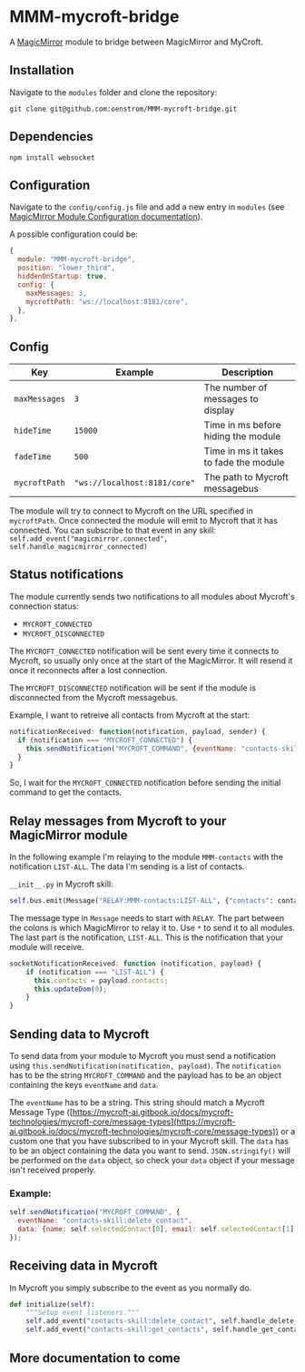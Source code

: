 # MMM-mycroft-bridge

A [MagicMirror](https://magicmirror.builders/) module to bridge between MagicMirror and MyCroft.

## Installation

Navigate to the `modules` folder and clone the repository:

`git clone git@github.com:oenstrom/MMM-mycroft-bridge.git`

## Dependencies
`npm install websocket`

## Configuration

Navigate to the `config/config.js` file and add a new entry in `modules` (see [MagicMirror Module Configuration documentation](https://docs.magicmirror.builders/modules/configuration.html)).

A possible configuration could be:

```js
{
  module: "MMM-mycroft-bridge",
  position: "lower_third",
  hiddenOnStartup: true,
  config: {
    maxMessages: 3,
    mycroftPath: "ws://localhost:8181/core",
  },
},
```
## Config
| Key           | Example                      | Description                            |
|---------------|------------------------------|----------------------------------------|
| `maxMessages` | `3`                          | The number of messages to display      |
| `hideTime`    | `15000`                      | Time in ms before hiding the module    |
| `fadeTime`    | `500`                        | Time in ms it takes to fade the module |
| `mycroftPath` | `"ws://localhost:8181/core"` | The path to Mycroft messagebus         |

The module will try to connect to Mycroft on the URL specified in `mycroftPath`. Once connected the module will emit to Mycroft that it has connected. You can subscribe to that event in any skill: `self.add_event("magicmirror.connected", self.handle_magicmirror_connected)`

## Status notifications
The module currently sends two notifications to all modules about Mycroft's connection status:
- `MYCROFT_CONNECTED`
- `MYCROFT_DISCONNECTED`

The `MYCROFT_CONNECTED` notification will be sent every time it connects to Mycroft, so usually only once at the start of the MagicMirror. It will resend it once it reconnects after a lost connection.

The `MYCROFT_DISCONNECTED` notification will be sent if the module is disconnected from the Mycroft messagebus.

Example, I want to retreive all contacts from Mycroft at the start:
```js
notificationReceived: function(notification, payload, sender) {
  if (notification === "MYCROFT_CONNECTED") {
    this.sendNotification("MYCROFT_COMMAND", {eventName: "contacts-skill:get_contacts", data: {sender: self.name}});
  }
}
```
So, I wait for the `MYCROFT_CONNECTED` notification before sending the initial command to get the contacts.

## Relay messages from Mycroft to your MagicMirror module
In the following example I'm relaying to the module `MMM-contacts` with the notification `LIST-ALL`. The data I'm sending is a list of contacts.

`__init__.py` in Mycroft skill:
```python
self.bus.emit(Message("RELAY:MMM-contacts:LIST-ALL", {"contacts": contacts}))
```
The message type in `Message` needs to start with `RELAY`. The part between the colons is which MagicMirror to relay it to. Use `*` to send it to all modules. The last part is the notification, `LIST-ALL`. This is the notification that your module will receive.
```js
socketNotificationReceived: function (notification, payload) {
    if (notification === "LIST-ALL") {
      this.contacts = payload.contacts;
      this.updateDom(0);
    }
}
```

## Sending data to Mycroft
To send data from your module to Mycroft you must send a notification using `this.sendNotification(notification, payload)`. The `notification` has to be the string `MYCROFT_COMMAND` and the payload has to be an object containing the keys `eventName` and `data`.

The `eventName` has to be a string. This string should match a Mycroft Message Type ([https://mycroft-ai.gitbook.io/docs/mycroft-technologies/mycroft-core/message-types](https://mycroft-ai.gitbook.io/docs/mycroft-technologies/mycroft-core/message-types)) or a custom one that you have subscribed to in your Mycroft skill. The `data` has to be an object containing the data you want to send. `JSON.stringify()` will be performed on the `data` object, so check your `data` object if your message isn't received properly.

### Example:
```js
self.sendNotification("MYCROFT_COMMAND", {
  eventName: "contacts-skill:delete_contact",
  data: {name: self.selectedContact[0], email: self.selectedContact[1], phone: self.selectedContact[2]}
});
```

## Receiving data in Mycroft
In Mycroft you simply subscribe to the event as you normally do.
```python
def initialize(self):
    """Setup event listeners."""
    self.add_event("contacts-skill:delete_contact", self.handle_delete_contact_event)
    self.add_event("contacts-skill:get_contacts", self.handle_get_contacts_event)
```

## More documentation to come
